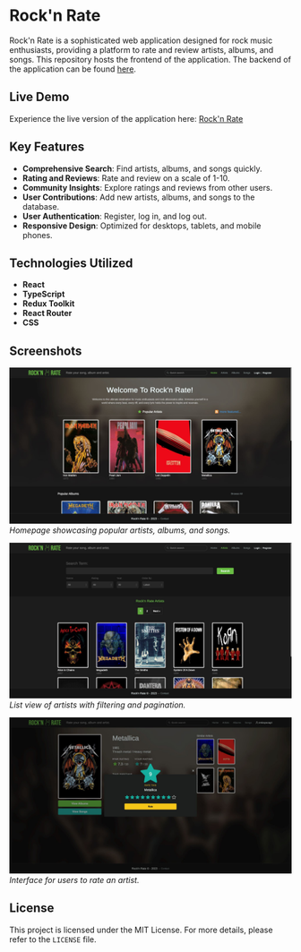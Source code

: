 # Rock'n Rate

Rock'n Rate is a sophisticated web application designed for rock music enthusiasts, providing a platform to rate and review artists, albums, and songs. This repository hosts the frontend of the application. The backend of the application can be found [here](https://github.com/corskaya/rock-n-rate-api).

## Live Demo

Experience the live version of the application here: [Rock'n Rate](https://thankful-plant-0cd9f5003.5.azurestaticapps.net/)

## Key Features

- **Comprehensive Search**: Find artists, albums, and songs quickly.
- **Rating and Reviews**: Rate and review on a scale of 1-10.
- **Community Insights**: Explore ratings and reviews from other users.
- **User Contributions**: Add new artists, albums, and songs to the database.
- **User Authentication**: Register, log in, and log out.
- **Responsive Design**: Optimized for desktops, tablets, and mobile phones.

## Technologies Utilized

- **React**
- **TypeScript**
- **Redux Toolkit**
- **React Router**
- **CSS**

## Screenshots

![Homepage](screenshots/home.jpg)
*Homepage showcasing popular artists, albums, and songs.*

![Artist Search](screenshots/artists.jpg)
*List view of artists with filtering and pagination.*

![Rating Modal](screenshots/rate-modal.jpg)
*Interface for users to rate an artist.*

## License

This project is licensed under the MIT License. For more details, please refer to the `LICENSE` file.
